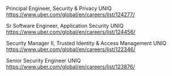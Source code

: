 Principal Engineer, Security & Privacy UNIQ https://www.uber.com/global/en/careers/list/124277/

Sr Software Engineer, Application Security UNIQ https://www.uber.com/global/en/careers/list/124456/

Security Manager II, Trusted Identity & Access Management UNIQ https://www.uber.com/global/en/careers/list/122346/

Senior Security Engineer UNIQ https://www.uber.com/global/en/careers/list/123876/

